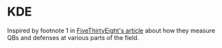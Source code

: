 # KDE
Inspired by footnote 1 in <a href="https://fivethirtyeight.com/features/its-hard-to-measure-nfl-matchups-so-we-built-a-better-metric/">FiveThirtyEight's article</a> about how they measure QBs and defenses at various parts of the field.
